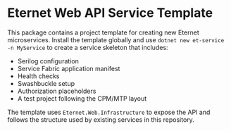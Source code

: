# Eternet Web API Service Template

This package contains a project template for creating new Eternet microservices.
Install the template globally and use `dotnet new et-service -n MyService` to
create a service skeleton that includes:

- Serilog configuration
- Service Fabric application manifest
- Health checks
- Swashbuckle setup
- Authorization placeholders
- A test project following the CPM/MTP layout

The template uses `Eternet.Web.Infrastructure` to expose the API and follows the
structure used by existing services in this repository.
